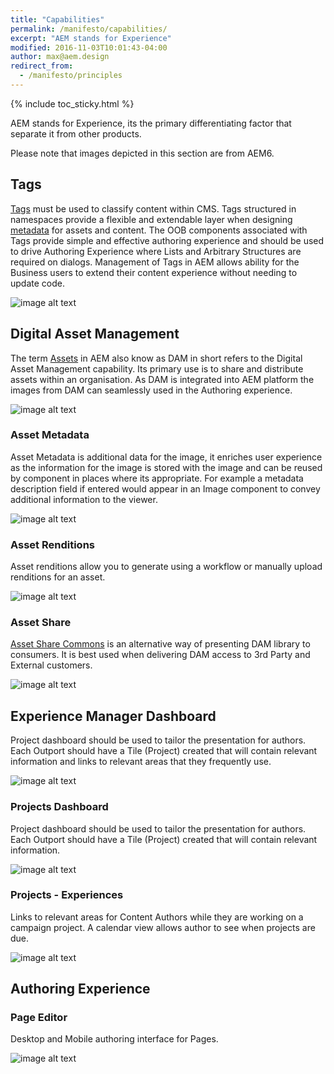 ```yaml
---
title: "Capabilities"
permalink: /manifesto/capabilities/
excerpt: "AEM stands for Experience"
modified: 2016-11-03T10:01:43-04:00
author: max@aem.design
redirect_from:
  - /manifesto/principles
---
```


{% include toc_sticky.html %}

AEM stands for Experience, its the primary differentiating factor that separate it from other products.

Please note that images depicted in this section are from AEM6.

## Tags

[Tags](https://docs.adobe.com/docs/en/cq/current/wcm/tag_admin.html) must be used to classify content within CMS. Tags structured in namespaces provide a flexible and extendable layer when designing [metadata](https://docs.adobe.com/docs/en/aem/6-0/administer/content/assets/metadata.html) for assets and content. The OOB components associated with Tags provide simple and effective authoring experience and should be used to drive Authoring Experience where Lists and Arbitrary Structures are required on dialogs. Management of Tags in AEM allows ability for the Business users to extend their content experience without needing to update code.

![image alt text](/assets/images/manifesto/capabilities-tags.png)

## Digital Asset Management

The term [Assets](https://dev.day.com/docs/en/aem/6-0/administer/content/assets.html) in AEM also know as DAM in short refers to the Digital Asset Management capability. Its primary use is to share and distribute assets within an organisation. As DAM is integrated into AEM platform the images from DAM can seamlessly used in the Authoring experience.

![image alt text](/assets/images/manifesto/capabilities-dam.png)

### Asset Metadata

Asset Metadata is additional data for the image, it enriches user experience as the information for the image is stored with the image and can be reused by component in places where its appropriate. For example a metadata description field if entered would appear in an Image component to convey additional information to the viewer.

![image alt text](/assets/images/manifesto/capabilities-dam-metadata.png)

### Asset Renditions

Asset renditions allow you to generate using a workflow or manually upload renditions for an asset. 

![image alt text](/assets/images/manifesto/capabilities-dam-renditions.png)

### Asset Share

[Asset Share Commons](https://adobe-marketing-cloud.github.io/asset-share-commons/) is an alternative way of presenting DAM library to consumers. It is best used when delivering DAM access to 3rd Party and External customers.

![image alt text](/assets/images/manifesto/capabilities-dam-share.png)

## Experience Manager Dashboard

Project dashboard should be used to tailor the presentation for authors. Each Outport should have a Tile (Project) created that will contain relevant information and links to relevant areas that they frequently use.

![image alt text](/assets/images/manifesto/capabilities-ui.png)

### Projects Dashboard

Project dashboard should be used to tailor the presentation for authors. Each Outport should have a Tile (Project) created that will contain relevant information.

![image alt text](/assets/images/manifesto/capabilities-projects.png)

### Projects - Experiences

Links to relevant areas for Content Authors while they are working on a campaign project. A calendar view allows author to see when projects are due.

![image alt text](/assets/images/manifesto/capabilities-projects-experience.png)

## Authoring Experience

### Page Editor

Desktop and Mobile authoring interface for Pages.

![image alt text](/assets/images/manifesto/capabilities-sites-editor.png)
